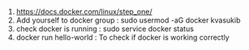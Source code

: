 1. https://docs.docker.com/linux/step_one/
2. Add yourself to docker group : sudo usermod -aG docker kvasukib
3. check docker is running : sudo service docker status
4. docker run hello-world : To check if docker is working correctly

